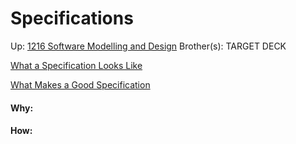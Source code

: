 # Specifications

Up: [1216 Software Modelling and Design](1216_software_modelling_and_design)
Brother(s):
TARGET DECK

[What a Specification Looks Like](what_a_specification_looks_like)

[What Makes a Good Specification](what_makes_a_good_specification)

































#### Why:
#### How:










